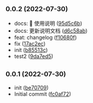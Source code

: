 ## <small>0.0.2 (2022-07-30)</small>

* docs: 📝 使用说明 ([95d5c6b](https://github.com/tinymce-plugin/i18n-api/commit/95d5c6b))
* docs: 更新说明文档 ([d6c58ab](https://github.com/tinymce-plugin/i18n-api/commit/d6c58ab))
* feat: changelog ([f10680f](https://github.com/tinymce-plugin/i18n-api/commit/f10680f))
* fix ([17ac2ec](https://github.com/tinymce-plugin/i18n-api/commit/17ac2ec))
* init ([b85513c](https://github.com/tinymce-plugin/i18n-api/commit/b85513c))
* test2 ([9da7ed5](https://github.com/tinymce-plugin/i18n-api/commit/9da7ed5))



## <small>0.0.1 (2022-07-30)</small>

* init ([be70709](https://github.com/tinymce-plugin/i18n-api/commit/be70709))
* Initial commit ([fc0af72](https://github.com/tinymce-plugin/i18n-api/commit/fc0af72))



